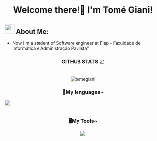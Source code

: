 <h1 align="center">
Welcome there!👋 I'm Tomé Giani!
</h1>

 <!-- GitHub Stats -->
## <img src="https://media.tenor.com/itjFesV8_RUAAAAi/soulja-boy-pepe.gif" width="30"> **About Me:** 
-  Now I'm a student of Software engineer at Fiap -  Faculdade de Informática e Administração Paulista"


<div style="text-align: center;" align="center">
  <h3> GITHUB STATS 📈</h3>
  <br>
<!-- GitHub Stats -->

  <!-- Streak Stats -->
  <div align="center">
    <img align="center" src="https://github-readme-stats.vercel.app/api/top-langs?username=tomegiani&show_icons=true&locale=en&layout=compact&theme=midnight-purple&hide_border=true" alt="tomegiani" "/>
    <br>
</div>
 

   <!-- Language e tools -->

 <h3 aling="left">📖My lenguages~</h3>

<div align="left">
 <img src="https://skillicons.dev/icons?i=python,html,css,js" /> <br><br>
  <img width="8" />
</div>

<h3 aling="left">🖥️My Tools~</h3>
<div aling="left">
  <img src="https://skillicons.dev/icons?i=vscode,pycharm" /> <br><br>
  <img width="8" />   
</div>

<div style="text-align: center;" align="center">

   <!-- redes sociais -->
